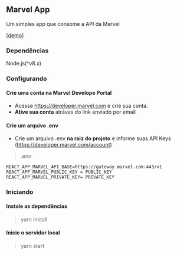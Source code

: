## Marvel App

Um simples app que consome a API da Marvel

[[demo]](https://cicerohen-marvel-app.surge.sh/)

### Dependências

Node.js(^v8.x)

### Configurando

#### Crie uma conta na Marvel Develope Portal

- Acesse https://developer.marvel.com e crie sua conta.
- **Ative sua conta** atráves do link enviado por email

#### Crie um arquivo .env

- Crie um arquivo .env **na raiz do projeto** e informe suas API Keys (https://developer.marvel.com/account)

> .env

```
REACT_APP_MARVEL_API_BASE=https://gateway.marvel.com:443/v1
REACT_APP_MARVEL_PUBLIC_KEY = PUBLIC_KEY
REACT_APP_MARVEL_PRIVATE_KEY= PRIVATE_KEY
```

### Iniciando

#### Instale as dependências

> yarn install

#### Inicie o servidor local

> yarn start
